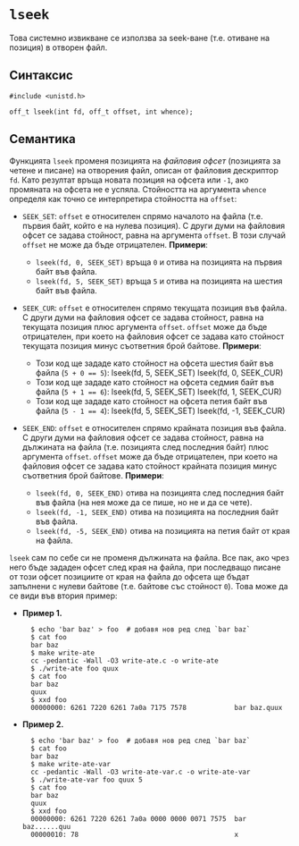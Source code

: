 # `lseek`

Това системно извикване се използва за seek-ване (т.е. отиване на позиция) в отворен файл.


## Синтаксис

	#include <unistd.h>

    off_t lseek(int fd, off_t offset, int whence);


## Семантика

Функцията `lseek` променя позицията на *файловия офсет* (позицията за четене и писане) на отворения файл, описан от файловия дескриптор `fd`.  Като резултат връща новата позиция на офсета или `-1`, ако промяната на офсета не е успяла.  Стойността на аргумента `whence` определя как точно се интерпретира стойността на `offset`:

* `SEEK_SET`: `offset` е относителен спрямо началото на файла (т.е. първия байт, който е на нулева позиция). С други думи на файловия офсет се задава стойност, равна на аргумента `offset`.  В този случай `offset` не може да бъде отрицателен.
**Примери**:
	* `lseek(fd, 0, SEEK_SET)` връща `0` и отива на позицията на първия байт във файла.
	* `lseek(fd, 5, SEEK_SET)` връща `5` и отива на позицията на шестия байт във файла.

* `SEEK_CUR`: `offset` е относителен спрямо текущата позиция във файла.  С други думи на файловия офсет се задава стойност, равна на текущата позиция плюс аргумента `offset`.  `offset` може да бъде отрицателен, при което на файловия офсет се задава като стойност текущата позиция минус съответния брой байтове.
**Примери**:
	* Този код ще зададе като стойност на офсета шестия байт във файла (`5 + 0 == 5`):
			lseek(fd, 5, SEEK_SET)
			lseek(fd, 0, SEEK_CUR)
	* Този код ще зададе като стойност на офсета седмия байт във файла (`5 + 1 == 6`):
			lseek(fd, 5, SEEK_SET)
			lseek(fd, 1, SEEK_CUR)
	* Този код ще зададе като стойност на офсета петия байт във файла (`5 - 1 == 4`):
			lseek(fd, 5, SEEK_SET)
			lseek(fd, -1, SEEK_CUR)

* `SEEK_END`: `offset` е относителен спрямо крайната позиция във файла.  С други думи на файловия офсет се задава стойност, равна на дължината на файла (т.е. позицията след последния байт) плюс аргумента `offset`.  `offset` може да бъде отрицателен, при което на файловия офсет се задава като стойност крайната позиция минус съответния брой байтове.
**Примери**:
	* `lseek(fd, 0, SEEK_END)` отива на позицията след последния байт във файла (на нея може да се пише, но не и да се чете).
	* `lseek(fd, -1, SEEK_END)` отива на позицията на последния байт във файла.
	* `lseek(fd, -5, SEEK_END)` отива на позицията на петия байт от края на файла.

`lseek` сам по себе си не променя дължината на файла.  Все пак, ако чрез него бъде зададен офсет след края на файла, при последващо писане от този офсет позициите от края на файла до офсета ще бъдат запълнени с нулеви байтове (т.е. байтове със стойност `0`).  Това може да се види във втория пример:

* **Пример 1.**

		$ echo 'bar baz' > foo  # добавя нов ред след `bar baz`
        $ cat foo
        bar baz
        $ make write-ate
        cc -pedantic -Wall -O3 write-ate.c -o write-ate
        $ ./write-ate foo quux
        $ cat foo
        bar baz
        quux
        $ xxd foo
        00000000: 6261 7220 6261 7a0a 7175 7578            bar baz.quux

* **Пример 2.**

		$ echo 'bar baz' > foo  # добавя нов ред след `bar baz`
        $ cat foo
        bar baz
        $ make write-ate-var
        cc -pedantic -Wall -O3 write-ate-var.c -o write-ate-var
        $ ./write-ate-var foo quux 5
        $ cat foo
        bar baz
        quux
        $ xxd foo
        00000000: 6261 7220 6261 7a0a 0000 0000 0071 7575  bar baz......quu
		00000010: 78                                       x
